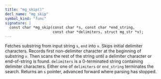 ```yaml
---
title: "mg_skip()"
decl_name: "mg_skip"
symbol_kind: "func"
signature: |
  const char *mg_skip(const char *s, const char *end_string,
                      const char *delimiters, struct mg_str *v);
---
```


Fetches substring from input string `s`, `end` into `v`.
Skips initial delimiter characters. Records first non-delimiter character
at the beginning of substring `v`. Then scans the rest of the string
until a delimiter character or end-of-string is found.
`delimiters` is a 0-terminated string containing delimiter characters.
Either one of `delimiters` or `end_string` terminates the search.
Returns an `s` pointer, advanced forward where parsing has stopped. 

